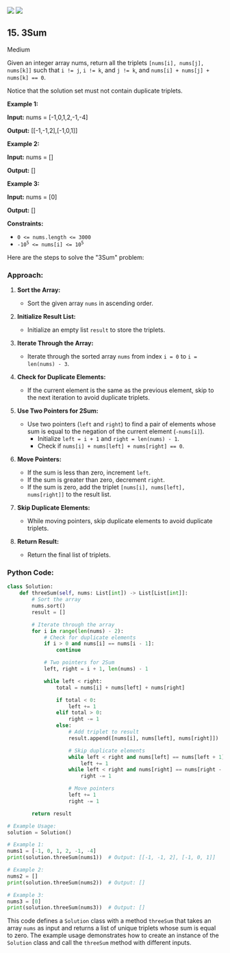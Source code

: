 [![](https://img.shields.io/github/stars/LeetCode-Top-Interview-150/LeetCode-Top-Interview-150?label=Stars&style=flat-square)](https://github.com/LeetCode-Top-Interview-150/LeetCode-Top-Interview-150)
[![](https://img.shields.io/github/forks/LeetCode-Top-Interview-150/LeetCode-Top-Interview-150?label=Fork%20me%20on%20GitHub%20&style=flat-square)](https://github.com/LeetCode-Top-Interview-150/LeetCode-Top-Interview-150/fork)

## 15\. 3Sum

Medium

Given an integer array nums, return all the triplets `[nums[i], nums[j], nums[k]]` such that `i != j`, `i != k`, and `j != k`, and `nums[i] + nums[j] + nums[k] == 0`.

Notice that the solution set must not contain duplicate triplets.

**Example 1:**

**Input:** nums = [-1,0,1,2,-1,-4]

**Output:** [[-1,-1,2],[-1,0,1]] 

**Example 2:**

**Input:** nums = []

**Output:** [] 

**Example 3:**

**Input:** nums = [0]

**Output:** [] 

**Constraints:**

*   `0 <= nums.length <= 3000`
*   <code>-10<sup>5</sup> <= nums[i] <= 10<sup>5</sup></code>

Here are the steps to solve the "3Sum" problem:

### Approach:

1. **Sort the Array:**
   - Sort the given array `nums` in ascending order.

2. **Initialize Result List:**
   - Initialize an empty list `result` to store the triplets.

3. **Iterate Through the Array:**
   - Iterate through the sorted array `nums` from index `i = 0` to `i = len(nums) - 3`.

4. **Check for Duplicate Elements:**
   - If the current element is the same as the previous element, skip to the next iteration to avoid duplicate triplets.

5. **Use Two Pointers for 2Sum:**
   - Use two pointers (`left` and `right`) to find a pair of elements whose sum is equal to the negation of the current element (`-nums[i]`).
     - Initialize `left = i + 1` and `right = len(nums) - 1`.
     - Check if `nums[i] + nums[left] + nums[right] == 0`.

6. **Move Pointers:**
   - If the sum is less than zero, increment `left`.
   - If the sum is greater than zero, decrement `right`.
   - If the sum is zero, add the triplet `[nums[i], nums[left], nums[right]]` to the result list.

7. **Skip Duplicate Elements:**
   - While moving pointers, skip duplicate elements to avoid duplicate triplets.

8. **Return Result:**
   - Return the final list of triplets.

### Python Code:

```python
class Solution:
    def threeSum(self, nums: List[int]) -> List[List[int]]:
        # Sort the array
        nums.sort()
        result = []

        # Iterate through the array
        for i in range(len(nums) - 2):
            # Check for duplicate elements
            if i > 0 and nums[i] == nums[i - 1]:
                continue

            # Two pointers for 2Sum
            left, right = i + 1, len(nums) - 1

            while left < right:
                total = nums[i] + nums[left] + nums[right]

                if total < 0:
                    left += 1
                elif total > 0:
                    right -= 1
                else:
                    # Add triplet to result
                    result.append([nums[i], nums[left], nums[right]])

                    # Skip duplicate elements
                    while left < right and nums[left] == nums[left + 1]:
                        left += 1
                    while left < right and nums[right] == nums[right - 1]:
                        right -= 1

                    # Move pointers
                    left += 1
                    right -= 1

        return result

# Example Usage:
solution = Solution()

# Example 1:
nums1 = [-1, 0, 1, 2, -1, -4]
print(solution.threeSum(nums1))  # Output: [[-1, -1, 2], [-1, 0, 1]]

# Example 2:
nums2 = []
print(solution.threeSum(nums2))  # Output: []

# Example 3:
nums3 = [0]
print(solution.threeSum(nums3))  # Output: []
```

This code defines a `Solution` class with a method `threeSum` that takes an array `nums` as input and returns a list of unique triplets whose sum is equal to zero. The example usage demonstrates how to create an instance of the `Solution` class and call the `threeSum` method with different inputs.